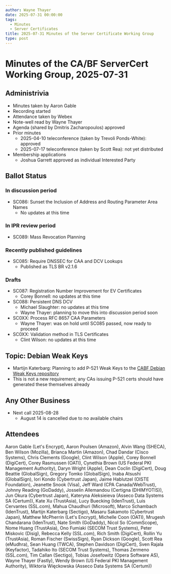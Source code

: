 ```yaml
---
author: Wayne Thayer
date: 2025-07-31 00:00:00
tags:
  - Minutes
  - Server Certificates
title: 2025-07-31 Minutes of the Server Certificate Working Group
type: post
---
```



# Minutes of the CA/BF ServerCert Working Group, 2025-07-31

## Administrivia

- Minutes taken by Aaron Gable
- Recording started
- Attendance taken by Webex
- Note-well read by Wayne Thayer
- Agenda (shared by Dmitris Zacharopoulos) approved
- Prior minutes
  - 2025-04-10 teleconference (taken by Trevoli Ponds-White): approved
  - 2025-07-17 teleconference (taken by Scott Rea): not yet distributed
- Membership applications
  - Joshua Garrett approved as individual Interested Party

## Ballot Status

### In discussion period

- SC086: Sunset the Inclusion of Address and Routing Parameter Area Names
  - No updates at this time

### In IPR review period

- SC089: Mass Revocation Planning

### Recently published guidelines

- SC085: Require DNSSEC for CAA and DCV Lookups
  - Published as TLS BR v2.1.6

### Drafts

- SC087: Registration Number Improvement for EV Certificates
  - Corey Bonnell: no updates at this time
- SC088: Persistent DNS DCV
  - Michael Slaughter: no updates at this time
  - Wayne Thayer: planning to move this into discussion period soon
- SC0XX: Process RFC 8657 CAA Parameters
  - Wayne Thayer: was on hold until SC085 passed, now ready to proceed
- SC0XX: Validation method in TLS Certificates
  - Clint Wilson: no updates at this time

## Topic: Debian Weak Keys

- Martijn Katerbarg: Planning to add P-521 Weak Keys to the [CABF Debian Weak Keys repository](https://github.com/cabforum/Debian-weak-keys)
- This is not a new requirement; any CAs issuing P-521 certs should have generated these themselves already

## Any Other Business

- Next call 2025-08-28
  - August 14 is cancelled due to no available chairs

## Attendees

Aaron Gable (Let's Encrypt), Aaron Poulsen (Amazon), Alvin Wang (SHECA), Ben Wilson (Mozilla), Brianca Martin (Amazon), Chad Dandar (Cisco Systems), Chris Clements (Google), Clint Wilson (Apple), Corey Bonnell (DigiCert), Corey Rasmussen (OATI), Cynethia Brown (US Federal PKI Management Authority), Daryn Wright (Apple), Dean Coclin (DigiCert), Doug Beattie (GlobalSign), Gregory Tomko (GlobalSign), Inaba Atsushi (GlobalSign), Iori Kondo (Cybertrust Japan), Jaime Hablutzel (OISTE Foundation), Jeanette Snook (Visa), Jeff Ward (CPA Canada/WebTrust), Johnny Reading (GoDaddy), Josselin Allemandou (Certigna (DHIMYOTIS)), Jun Okura (Cybertrust Japan), Kateryna Aleksieieva (Asseco Data Systems SA (Certum)), Kate Xu (TrustAsia), Lucy Buecking (IdenTrust), Luis Cervantes (SSL.com), Mahua Chaudhuri (Microsoft), Marco Schambach (IdenTrust), Martijn Katerbarg (Sectigo), Masaru Sakamoto (Cybertrust Japan), Matthew McPherrin (Let's Encrypt), Michelle Coon (OATI), Mrugesh Chandarana (IdenTrust), Nate Smith (GoDaddy), Nicol So (CommScope), Nome Huang (TrustAsia), Ono Fumiaki (SECOM Trust Systems), Peter Miskovic (Disig), Rebecca Kelly (SSL.com), Rich Smith (DigiCert), Rollin Yu (TrustAsia), Roman Fischer (SwissSign), Ryan Dickson (Google), Scott Rea (eMudhra), Sean Huang (TWCA), Stephen Davidson (DigiCert), Sven Rajala (Keyfactor), Tadahiko Ito (SECOM Trust Systems), Thomas Zermeno (SSL.com), Tim Callan (Sectigo), Tobias Josefowitz (Opera Software AS), Wayne Thayer (Fastly), Wendy Brown (US Federal PKI Management Authority), Wiktoria Więckowska (Asseco Data Systems SA (Certum))